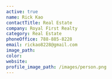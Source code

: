 ```yaml
---
active: true
name: Rick Kao
contactTitle: Real Estate
company: Royal First Realty
category: Real Estate
phoneOffice: 788-885-8228
email: rickao8228@gmail.com
image_path:
color:
website:
profile_image_path: /images/person.png
---
```



